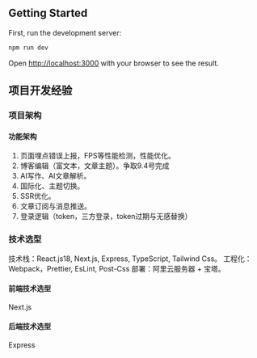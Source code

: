 ## Getting Started

First, run the development server:

```bash
npm run dev
```

Open [http://localhost:3000](http://localhost:3000) with your browser to see the result.

## 项目开发经验

### 项目架构

#### 功能架构

1. 页面埋点错误上报，FPS等性能检测，性能优化。
2. 博客编辑（富文本，文章主题）。争取9.4号完成
3. AI写作、AI文章解析。
4. 国际化、主题切换。
5. SSR优化。
6. 文章订阅与消息推送。
7. 登录逻辑（token，三方登录，token过期与无感替换）

### 技术选型

技术栈：React.js18, Next.js, Express, TypeScript, Tailwind Css。
工程化：Webpack，Prettier, EsLint, Post-Css
部署：阿里云服务器 + 宝塔。

#### 前端技术选型

Next.js

#### 后端技术选型

Express
